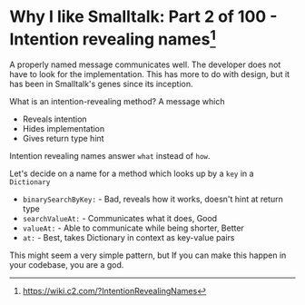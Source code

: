 # Why I like Smalltalk: Part 2 of 100 - Intention revealing names[^1]

A properly named message communicates well. The developer does not have to look for the implementation. 
This has more to do with design, but it has been in Smalltalk's genes since its inception.

What is an intention-revealing method? 
A message which
- Reveals intention
- Hides implementation
- Gives return type hint	

Intention revealing names answer `what` instead of `how`. 

Let's decide on a name for a method which looks up by a `key` in a `Dictionary`
- `binarySearchByKey:` - Bad, reveals how it works, doesn't hint at return type 
- `searchValueAt:` - Communicates what it does, Good
- `valueAt:` - Able to communicate while being shorter, Better
- `at:` - Best, takes Dictionary in context as key-value pairs

This might seem a very simple pattern, but If you can make this happen in your codebase, you are a god.

[^1]: https://wiki.c2.com/?IntentionRevealingNames
